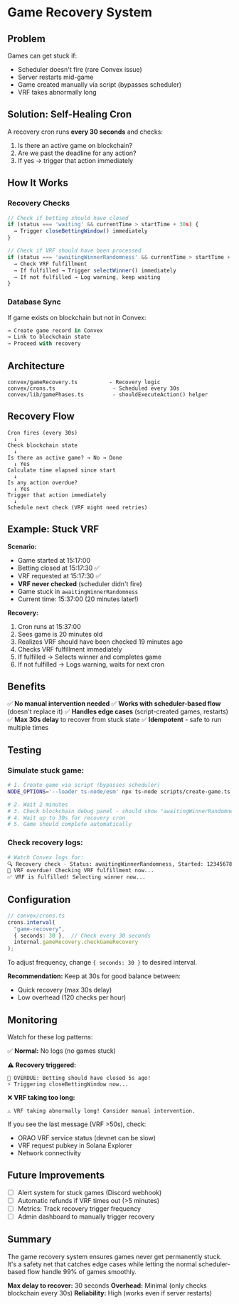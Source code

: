 # Game Recovery System

## Problem
Games can get stuck if:
- Scheduler doesn't fire (rare Convex issue)
- Server restarts mid-game
- Game created manually via script (bypasses scheduler)
- VRF takes abnormally long

## Solution: Self-Healing Cron

A recovery cron runs **every 30 seconds** and checks:
1. Is there an active game on blockchain?
2. Are we past the deadline for any action?
3. If yes → trigger that action immediately

## How It Works

### Recovery Checks

```typescript
// Check if betting should have closed
if (status === 'waiting' && currentTime > startTime + 30s) {
  → Trigger closeBettingWindow() immediately
}

// Check if VRF should have been processed
if (status === 'awaitingWinnerRandomness' && currentTime > startTime + 40s) {
  → Check VRF fulfillment
  → If fulfilled → Trigger selectWinner() immediately
  → If not fulfilled → Log warning, keep waiting
}
```

### Database Sync

If game exists on blockchain but not in Convex:
```typescript
→ Create game record in Convex
→ Link to blockchain state
→ Proceed with recovery
```

## Architecture

```
convex/gameRecovery.ts          - Recovery logic
convex/crons.ts                  - Scheduled every 30s
convex/lib/gamePhases.ts         - shouldExecuteAction() helper
```

## Recovery Flow

```
Cron fires (every 30s)
  ↓
Check blockchain state
  ↓
Is there an active game? → No → Done
  ↓ Yes
Calculate time elapsed since start
  ↓
Is any action overdue?
  ↓ Yes
Trigger that action immediately
  ↓
Schedule next check (VRF might need retries)
```

## Example: Stuck VRF

**Scenario:**
- Game started at 15:17:00
- Betting closed at 15:17:30 ✅
- VRF requested at 15:17:30 ✅
- **VRF never checked** (scheduler didn't fire)
- Game stuck in `awaitingWinnerRandomness`
- Current time: 15:37:00 (20 minutes later!)

**Recovery:**
1. Cron runs at 15:37:00
2. Sees game is 20 minutes old
3. Realizes VRF should have been checked 19 minutes ago
4. Checks VRF fulfillment immediately
5. If fulfilled → Selects winner and completes game
6. If not fulfilled → Logs warning, waits for next cron

## Benefits

✅ **No manual intervention needed**
✅ **Works with scheduler-based flow** (doesn't replace it)
✅ **Handles edge cases** (script-created games, restarts)
✅ **Max 30s delay** to recover from stuck state
✅ **Idempotent** - safe to run multiple times

## Testing

### Simulate stuck game:
```bash
# 1. Create game via script (bypasses scheduler)
NODE_OPTIONS='--loader ts-node/esm' npx ts-node scripts/create-game.ts

# 2. Wait 2 minutes
# 3. Check blockchain debug panel - should show "awaitingWinnerRandomness"
# 4. Wait up to 30s for recovery cron
# 5. Game should complete automatically
```

### Check recovery logs:
```bash
# Watch Convex logs for:
🔍 Recovery check - Status: awaitingWinnerRandomness, Started: 1234567890
🚨 VRF overdue! Checking VRF fulfillment now...
✅ VRF is fulfilled! Selecting winner now...
```

## Configuration

```typescript
// convex/crons.ts
crons.interval(
  "game-recovery",
  { seconds: 30 },  // Check every 30 seconds
  internal.gameRecovery.checkGameRecovery
);
```

To adjust frequency, change `{ seconds: 30 }` to desired interval.

**Recommendation:** Keep at 30s for good balance between:
- Quick recovery (max 30s delay)
- Low overhead (120 checks per hour)

## Monitoring

Watch for these log patterns:

✅ **Normal:** No logs (no games stuck)

⚠️ **Recovery triggered:**
```
🚨 OVERDUE: Betting should have closed 5s ago!
⚡ Triggering closeBettingWindow now...
```

❌ **VRF taking too long:**
```
⚠️ VRF taking abnormally long! Consider manual intervention.
```

If you see the last message (VRF >50s), check:
- ORAO VRF service status (devnet can be slow)
- VRF request pubkey in Solana Explorer
- Network connectivity

## Future Improvements

- [ ] Alert system for stuck games (Discord webhook)
- [ ] Automatic refunds if VRF times out (>5 minutes)
- [ ] Metrics: Track recovery trigger frequency
- [ ] Admin dashboard to manually trigger recovery

## Summary

The game recovery system ensures games never get permanently stuck. It's a safety net that catches edge cases while letting the normal scheduler-based flow handle 99% of games smoothly.

**Max delay to recover:** 30 seconds
**Overhead:** Minimal (only checks blockchain every 30s)
**Reliability:** High (works even if server restarts)
